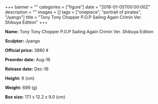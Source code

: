 +++
banner = ""
categories = ["figure"]
date = "2018-01-05T00:00:00Z"
description = ""
images = []
tags = ["onepiece", "portrait of pirates", "Jyango"]
title = "Tony Tony Chopper P.O.P Sailing Again Crimin Ver. Shibuya Edition"
+++

**Name:** Tony Tony Chopper P.O.P Sailing Again Crimin Ver. Shibuya Edition

**Sculptor:** Jyango

**Official price:** 3880 ¥

**Preorder date:** Aug-16

**Release date:** Dec-16

**Height:** 9 (cm)

**Weight:** 699 (g)

**Box size:** 17.1 x 12.2 x 9.0 (cm)
